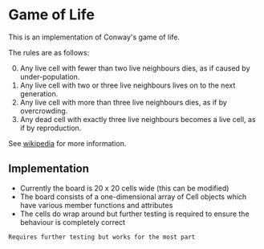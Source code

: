 Game of Life
============

This is an implementation of Conway's game of life. 

The rules are as follows:

0. Any live cell with fewer than two live neighbours dies, as if caused by under-population.
0. Any live cell with two or three live neighbours lives on to the next generation.
0. Any live cell with more than three live neighbours dies, as if by overcrowding.
0. Any dead cell with exactly three live neighbours becomes a live cell, as if by reproduction.

See [wikipedia](https://en.wikipedia.org/wiki/Conway%27s_Game_of_Life) for more information.

Implementation
--------------

* Currently the board is 20 x 20 cells wide (this can be modified) 
* The board consists of a one-dimensional array of Cell objects which have various member functions and attributes
* The cells do wrap around but further testing is required to ensure the behaviour is completely correct

```
Requires further testing but works for the most part
```
